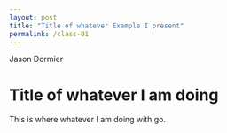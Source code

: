 ```yaml
---
layout: post
title: "Title of whatever Example I present"
permalink: /class-01
---
```

Jason Dormier
# Title of whatever I am doing
This is where whatever I am doing with go.
